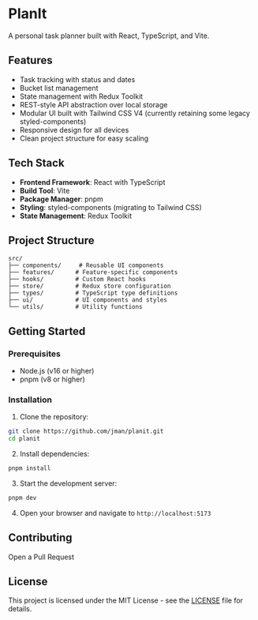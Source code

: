 # PlanIt

A personal task planner built with React, TypeScript, and Vite.

## Features

- Task tracking with status and dates
- Bucket list management
- State management with Redux Toolkit
- REST-style API abstraction over local storage
- Modular UI built with Tailwind CSS V4 (currently retaining some legacy styled-components)
- Responsive design for all devices
- Clean project structure for easy scaling

## Tech Stack

- **Frontend Framework**: React with TypeScript
- **Build Tool**: Vite
- **Package Manager**: pnpm
- **Styling**: styled-components (migrating to Tailwind CSS)
- **State Management**: Redux Toolkit

## Project Structure

```
src/
├── components/     # Reusable UI components
├── features/      # Feature-specific components
├── hooks/         # Custom React hooks
├── store/         # Redux store configuration
├── types/         # TypeScript type definitions
├── ui/            # UI components and styles
└── utils/         # Utility functions
```

## Getting Started

### Prerequisites

- Node.js (v16 or higher)
- pnpm (v8 or higher)

### Installation

1. Clone the repository:
```bash
git clone https://github.com/jman/planit.git
cd planit
```

2. Install dependencies:
```bash
pnpm install
```

3. Start the development server:
```bash
pnpm dev
```

4. Open your browser and navigate to `http://localhost:5173`

## Contributing

Open a Pull Request

## License

This project is licensed under the MIT License - see the [LICENSE](LICENSE) file for details.
